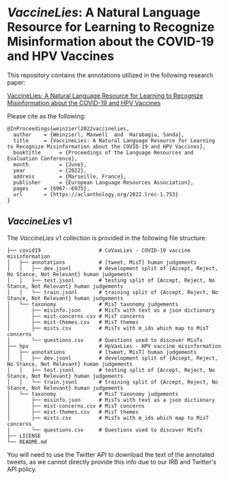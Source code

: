 # *VaccineLies*: A Natural Language Resource for Learning to Recognize Misinformation about the COVID-19 and HPV Vaccines

This repository contains the annotations utilized in the following research paper:

[VaccineLies: A Natural Language Resource for Learning to Recognize Misinformation about the COVID-19 and HPV Vaccines](https://arxiv.org/abs/2202.09449)

Please cite as the following:

```
@InProceedings{weinzierl2022vaccinelies,
  author    = {Weinzierl, Maxwell  and  Harabagiu, Sanda},
  title     = {VaccineLies: A Natural Language Resource for Learning to Recognize Misinformation about the COVID-19 and HPV Vaccines},
  booktitle      = {Proceedings of the Language Resources and Evaluation Conference},
  month          = {June},
  year           = {2022},
  address        = {Marseille, France},
  publisher      = {European Language Resources Association},
  pages     = {6967--6975},
  url       = {https://aclanthology.org/2022.lrec-1.753}
}
```

## *VaccineLies* v1
The *VaccineLies* v1 collection is provided in the following file structure:

    ├── covid19                   # CoVaxLies - COVID-19 vaccine misinformation
    │   ├── annotations           # [tweet, MisT] human judgements
    │   │   ├── dev.jsonl         # development split of {Accept, Reject, No Stance, Not Relevant} human judgements
    │   │   ├── test.jsonl        # testing split of {Accept, Reject, No Stance, Not Relevant} human judgements
    │   │   └── train.jsonl       # training split of {Accept, Reject, No Stance, Not Relevant} human judgements
    │   └── taxonomy              # MisT taxonomy judgements
    │       ├── misinfo.json      # MisTs with text as a json dictionary
    │       ├── mist-concerns.csv # MisT concerns
    │       ├── mist-themes.csv   # MisT themes
    │       ├── mists.csv         # MisTs with m_ids which map to MisT concerns
    │       └── questions.csv     # Questions used to discover MisTs
    ├── hpv                       # HpVaxLies - HPV vaccine misinformation
    │   ├── annotations           # [tweet, MisT] human judgements
    │   │   ├── dev.jsonl         # development split of {Accept, Reject, No Stance, Not Relevant} human judgements
    │   │   ├── test.jsonl        # testing split of {Accept, Reject, No Stance, Not Relevant} human judgements
    │   │   └── train.jsonl       # training split of {Accept, Reject, No Stance, Not Relevant} human judgements
    │   └── taxonomy              # MisT taxonomy judgements
    │       ├── misinfo.json      # MisTs with text as a json dictionary
    │       ├── mist-concerns.csv # MisT concerns
    │       ├── mist-themes.csv   # MisT themes
    │       ├── mists.csv         # MisTs with m_ids which map to MisT concerns
    │       └── questions.csv     # Questions used to discover MisTs
    ├── LICENSE
    └── README.md

You will need to use the Twitter API to download the text of the annotated tweets, as we cannot directly provide this info
due to our IRB and Twitter's API policy.
